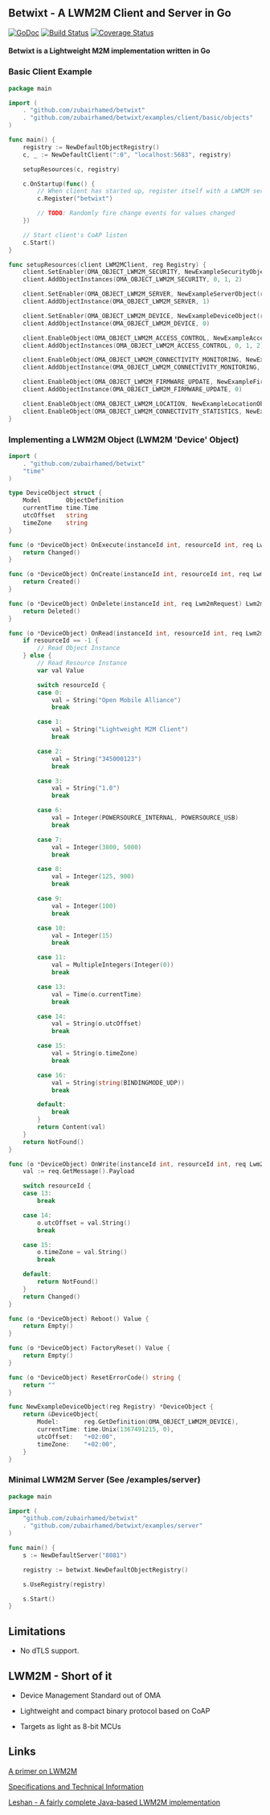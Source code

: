 ## Betwixt - A LWM2M Client and Server in Go
[![GoDoc](https://godoc.org/github.com/zubairhamed/betwixt?status.svg)](https://godoc.org/github.com/zubairhamed/betwixt)
[![Build Status](https://drone.io/github.com/zubairhamed/betwixt/status.png)](https://drone.io/github.com/zubairhamed/betwixt/latest)
[![Coverage Status](https://coveralls.io/repos/zubairhamed/betwixt/badge.svg?branch=master)](https://coveralls.io/r/zubairhamed/betwixt?branch=master)

#### Betwixt is a Lightweight M2M implementation written in Go 

### Basic Client Example
```go
package main

import (
	. "github.com/zubairhamed/betwixt"
	. "github.com/zubairhamed/betwixt/examples/client/basic/objects"
)

func main() {
	registry := NewDefaultObjectRegistry()
	c, _ := NewDefaultClient(":0", "localhost:5683", registry)

	setupResources(c, registry)

	c.OnStartup(func() {
		// When client has started up, register itself with a LWM2M server
		c.Register("betwixt")

		// TODO: Randomly fire change events for values changed
	})

	// Start client's CoAP listen
	c.Start()
}

func setupResources(client LWM2MClient, reg Registry) {
	client.SetEnabler(OMA_OBJECT_LWM2M_SECURITY, NewExampleSecurityObject(reg))
	client.AddObjectInstances(OMA_OBJECT_LWM2M_SECURITY, 0, 1, 2)

	client.SetEnabler(OMA_OBJECT_LWM2M_SERVER, NewExampleServerObject(reg))
	client.AddObjectInstance(OMA_OBJECT_LWM2M_SERVER, 1)

	client.SetEnabler(OMA_OBJECT_LWM2M_DEVICE, NewExampleDeviceObject(reg))
	client.AddObjectInstance(OMA_OBJECT_LWM2M_DEVICE, 0)

	client.EnableObject(OMA_OBJECT_LWM2M_ACCESS_CONTROL, NewExampleAccessControlObject(reg))
	client.AddObjectInstances(OMA_OBJECT_LWM2M_ACCESS_CONTROL, 0, 1, 2)

	client.EnableObject(OMA_OBJECT_LWM2M_CONNECTIVITY_MONITORING, NewExampleConnectivityMonitoringObject(reg))
	client.AddObjectInstance(OMA_OBJECT_LWM2M_CONNECTIVITY_MONITORING, 0)

	client.EnableObject(OMA_OBJECT_LWM2M_FIRMWARE_UPDATE, NewExampleFirmwareUpdateObject(reg))
	client.AddObjectInstance(OMA_OBJECT_LWM2M_FIRMWARE_UPDATE, 0)

	client.EnableObject(OMA_OBJECT_LWM2M_LOCATION, NewExampleLocationObject(reg))
	client.EnableObject(OMA_OBJECT_LWM2M_CONNECTIVITY_STATISTICS, NewExampleConnectivityStatisticsObject(reg))
}
```

### Implementing a LWM2M Object (LWM2M 'Device' Object)
```go
import (
	. "github.com/zubairhamed/betwixt"
	"time"
)

type DeviceObject struct {
	Model       ObjectDefinition
	currentTime time.Time
	utcOffset   string
	timeZone    string
}

func (o *DeviceObject) OnExecute(instanceId int, resourceId int, req Lwm2mRequest) Lwm2mResponse {
	return Changed()
}

func (o *DeviceObject) OnCreate(instanceId int, resourceId int, req Lwm2mRequest) Lwm2mResponse {
	return Created()
}

func (o *DeviceObject) OnDelete(instanceId int, req Lwm2mRequest) Lwm2mResponse {
	return Deleted()
}

func (o *DeviceObject) OnRead(instanceId int, resourceId int, req Lwm2mRequest) Lwm2mResponse {
	if resourceId == -1 {
		// Read Object Instance
	} else {
		// Read Resource Instance
		var val Value

		switch resourceId {
		case 0:
			val = String("Open Mobile Alliance")
			break

		case 1:
			val = String("Lightweight M2M Client")
			break

		case 2:
			val = String("345000123")
			break

		case 3:
			val = String("1.0")
			break

		case 6:
			val = Integer(POWERSOURCE_INTERNAL, POWERSOURCE_USB)
			break

		case 7:
			val = Integer(3800, 5000)
			break

		case 8:
			val = Integer(125, 900)
			break

		case 9:
			val = Integer(100)
			break

		case 10:
			val = Integer(15)
			break

		case 11:
			val = MultipleIntegers(Integer(0))
			break

		case 13:
			val = Time(o.currentTime)
			break

		case 14:
			val = String(o.utcOffset)
			break

		case 15:
			val = String(o.timeZone)
			break

		case 16:
			val = String(string(BINDINGMODE_UDP))
			break

		default:
			break
		}
		return Content(val)
	}
	return NotFound()
}

func (o *DeviceObject) OnWrite(instanceId int, resourceId int, req Lwm2mRequest) Lwm2mResponse {
	val := req.GetMessage().Payload

	switch resourceId {
	case 13:
		break

	case 14:
		o.utcOffset = val.String()
		break

	case 15:
		o.timeZone = val.String()
		break

	default:
		return NotFound()
	}
	return Changed()
}

func (o *DeviceObject) Reboot() Value {
	return Empty()
}

func (o *DeviceObject) FactoryReset() Value {
	return Empty()
}

func (o *DeviceObject) ResetErrorCode() string {
	return ""
}

func NewExampleDeviceObject(reg Registry) *DeviceObject {
	return &DeviceObject{
		Model:       reg.GetDefinition(OMA_OBJECT_LWM2M_DEVICE),
		currentTime: time.Unix(1367491215, 0),
		utcOffset:   "+02:00",
		timeZone:    "+02:00",
	}
}
```

### Minimal LWM2M Server (See /examples/server)
```go
package main

import (
	"github.com/zubairhamed/betwixt"
	. "github.com/zubairhamed/betwixt/examples/server"
)

func main() {
	s := NewDefaultServer("8081")

	registry := betwixt.NewDefaultObjectRegistry()

	s.UseRegistry(registry)

	s.Start()
}

```

## Limitations
- No dTLS support.

## LWM2M - Short of it
- Device Management Standard out of OMA

- Lightweight and compact binary protocol based on CoAP

- Targets as light as 8-bit MCUs

## Links
[A primer on LWM2M](http://www.slideshare.net/zdshelby/oma-lightweightm2-mtutorial)

[Specifications and Technical Information](http://technical.openmobilealliance.org/Technical/technical-information/release-program/current-releases/oma-lightweightm2m-v1-0)

[Leshan - A fairly complete Java-based LWM2M implementation](https://github.com/eclipse/leshan)


